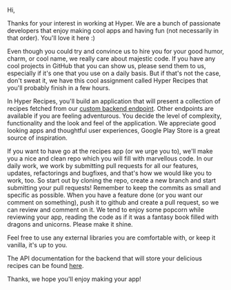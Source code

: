 Hi,

Thanks for your interest in working at Hyper. We are a bunch of passionate developers that enjoy making cool apps and having fun (not necessarily in that order). You'll love it here :)

Even though you could try and convince us to hire you for your good humor, charm, or cool name, we really care about majestic code. If you have any cool projects in GitHub that you can show us, please send them to us, especially if it's one that you use on a daily basis. But if that's not the case, don't sweat it, we have this cool assignment called Hyper Recipes that you'll probably finish in a few hours.

In Hyper Recipes, you'll build an application that will present a collection of recipes fetched from our [custom backend endpoint](http://hyper-recipes.herokuapp.com/recipes). Other endpoints are available if you are feeling adventurous. You decide the level of complexity, functionality and the look and feel of the application. We appreciate good looking apps and thoughtful user experiences, Google Play Store is a great source of inspiration.

If you want to have go at the recipes app (or we urge you to), we'll make you a nice and clean repo which you will fill with marvellous code. In our daily work, we work by submitting pull requests for all our features, updates, refactorings and bugfixes, and that's how we would like you to work, too. So start out by cloning the repo, create a new branch and start submitting your pull requests! Remember to keep the commits as small and specific as possible. When you have a feature done (or you want our comment on something), push it to github and create a pull request, so we can review and comment on it. We tend to enjoy some popcorn while reviewing your app, reading the code as if it was a fantasy book filled with dragons and unicorns. Please make it shine.

Feel free to use any external libraries you are comfortable with, or keep it vanilla, it's up to you.

The API documentation for the backend that will store your delicious recipes can be found [here](https://github.com/hyperoslo/hyper-recipes/blob/master/README.md).

Thanks, we hope you'll enjoy making your app!
